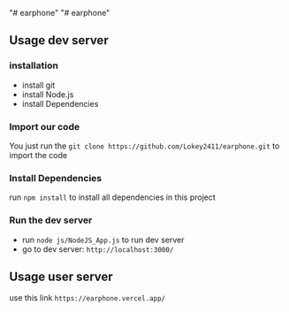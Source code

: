 "# earphone"
"# earphone"

## Usage dev server

### installation

-   install git
-   install Node.js
-   install Dependencies

### Import our code

You just run the `git clone https://github.com/Lokey2411/earphone.git` to import the code

### Install Dependencies

run `npm install` to install all dependencies in this project

### Run the dev server

-   run `node js/NodeJS_App.js` to run dev server
-   go to dev server: `http://localhost:3000/`

## Usage user server

use this link `https://earphone.vercel.app/`
